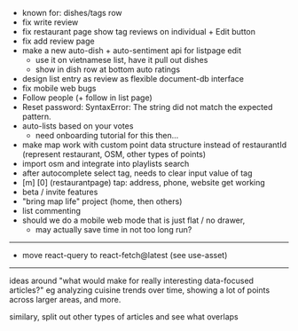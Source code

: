 - known for: dishes/tags row
- fix write review
- fix restaurant page show tag reviews on individual + Edit button
- fix add review page
- make a new auto-dish + auto-sentiment api for listpage edit
    - use it on vietnamese list, have it pull out dishes
    - show in dish row at bottom auto ratings
- design list entry as review as flexible document-db interface
- fix mobile web bugs
- Follow people (+ follow in list page)
- Reset password: SyntaxError: The string did not match the expected pattern.
- auto-lists based on your votes
    - need onboarding tutorial for this then...
- make map work with custom point data structure instead of restaurantId (represent restaurant, OSM, other types of points)
- import osm and integrate into playlists search
- after autocomplete select tag, needs to clear input value of tag
- [m] [0] (restaurantpage) tap: address, phone, website get working
- beta / invite features
- "bring map life" project (home, then others)
- list commenting
- should we do a mobile web mode that is just flat / no drawer,
    - may actually save time in not too long run?

---

- move react-query to react-fetch@latest (see use-asset)

---

ideas around "what would make for really interesting data-focused articles?" eg analyzing cuisine trends over time, showing a lot of points across larger areas, and more.

similary, split out other types of articles and see what overlaps
